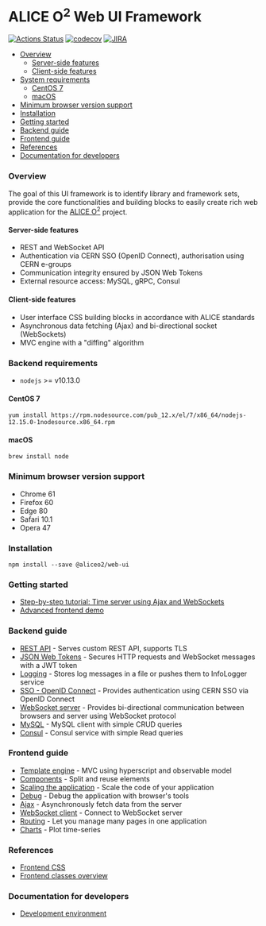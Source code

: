 # ALICE O<sup>2</sup> Web UI Framework


[![Actions Status](https://github.com/AliceO2Group/WebUi/workflows/Framework/badge.svg)](https://github.com/AliceO2Group/WebUi/actions)
[![codecov](https://codecov.io/gh/AliceO2Group/WebUi/branch/dev/graph/badge.svg?flag=framework)](https://codecov.io/gh/AliceO2Group/WebUi)
[![JIRA](https://img.shields.io/badge/JIRA-issues-blue.svg)](https://alice.its.cern.ch/jira/projects/OGUI)

  - [Overview](#overview)
    - [Server-side features](#server-side-features)
    - [Client-side features](#client-side-features)
  - [System requirements](#system-requirements)
    - [CentOS 7](#centos-7)
    - [macOS](#macos)
  - [Minimum browser version support](#minimum-browser-version-support)
  - [Installation](#installation)
  - [Getting started](#getting-started)
  - [Backend guide](#backend-guide)
  - [Frontend guide](#frontend-guide)
  - [References](#references)
  - [Documentation for developers](#documentation-for-developers)

### Overview

The goal of this UI framework is to identify library and framework sets, provide the core functionalities and building blocks to easily create rich web application for the [ALICE O<sup>2</sup>](https://alice-o2.web.cern.ch) project.

#### Server-side features
- REST and WebSocket API
- Authentication via CERN SSO (OpenID Connect), authorisation using CERN e-groups
- Communication integrity ensured by JSON Web Tokens
- External resource access: MySQL, gRPC, Consul

#### Client-side features
- User interface CSS building blocks in accordance with ALICE standards
- Asynchronous data fetching (Ajax) and bi-directional socket (WebSockets)
- MVC engine with a "diffing" algorithm

### Backend requirements
* `nodejs` >= v10.13.0

#### CentOS 7
```
yum install https://rpm.nodesource.com/pub_12.x/el/7/x86_64/nodejs-12.15.0-1nodesource.x86_64.rpm
```

#### macOS
```
brew install node
```

### Minimum browser version support
- Chrome 61
- Firefox 60
- Edge 80
- Safari 10.1
- Opera 47

### Installation
```
npm install --save @aliceo2/web-ui
```

### Getting started
* [Step-by-step tutorial: Time server using Ajax and WebSockets](./docs/tutorial/time-server.md)
* [Advanced frontend demo](https://aliceo2group.github.io/WebUi/Framework/docs/demo/frontend.html)

### Backend guide
* [REST API](./docs/guide/http-server.md) - Serves custom REST API, supports TLS
* [JSON Web Tokens](./docs/guide/json-tokens.md) - Secures HTTP requests and WebSocket messages with a JWT token
* [Logging](./docs/guide/logging.md) - Stores log messages in a file or pushes them to InfoLogger service
* [SSO - OpenID Connect](./docs/guide/openid.md) - Provides authentication using CERN SSO via OpenID Connect
* [WebSocket server](./docs/guide/websockets.md) - Provides bi-directional communication between browsers and server using WebSocket protocol
* [MySQL](./docs/guide/mysql.md) - MySQL client with simple CRUD queries
* [Consul](./docs/guide/consul.md) - Consul service with simple Read queries

### Frontend guide
- [Template engine](./docs/guide/template-engine.md) - MVC using hyperscript and observable model
- [Components](./docs/guide/components.md) - Split and reuse elements
- [Scaling the application](./docs/guide/scale-app.md) - Scale the code of your application
- [Debug](./docs/guide/debug.md) - Debug the application with browser's tools
- [Ajax](./docs/guide/async-calls.md) - Asynchronously fetch data from the server
- [WebSocket client](./docs/guide/websocket-client.md) - Connect to WebSocket server
- [Routing](./docs/guide/front-router.md) - Let you manage many pages in one application
- [Charts](./docs/guide/charts.md) - Plot time-series

### References
* [Frontend CSS](https://aliceo2group.github.io/WebUi/Framework/docs/reference/frontend-css.html)
* [Frontend classes overview](./docs/images/front-arch.dot.png)

### Documentation for developers
* [Development environment](./docs/guide/devel.md)
